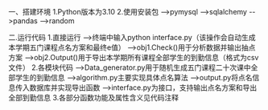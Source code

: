 一、搭建环境
    1.Python版本为3.10
    2.使用安装包
        -->pymysql
        -->sqlalchemy
        -->pandas
        -->random

二.运行代码
    1.直接运行
        -->终端中输入python interface.py（该操作会自动生成本学期五门课程点名方案和最终e值）
        -->obj1.Check()用于分析数据并输出抽点方案
        -->obj2.Output()用于导出本学期所有课程全部学生的到勤信息（格式为csv文件）
    2.各模块代码
        -->Data_generator.py用于随机生成五门课程二十次课中全部学生的到勤信息
        -->algorithm.py主要实现具体点名算法
        -->output.py将点名信息传入数据库并实现导出函数
        -->interface.py为接口，支持输出点名方案和导出全部到勤信息
    3.各部分函数功能及属性含义见代码注释
